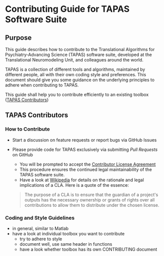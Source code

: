 Contributing Guide for TAPAS Software Suite
===========================================

Purpose
-------

This guide describes how to contribute to the Translational Algorithms for Psychiatry-Advancing Science (TAPAS) software suite, developed at the Translational Neuromodeling Unit, and colleagues around the world.

TAPAS is a collection of different tools and algorithms, maintained by different people, all with their own coding style and preferences. This document should give you some guidance on the underlying principles to adhere when contributing to TAPAS.

This guide shall help you to contribute efficiently to an existing toolbox ([TAPAS Contributors](#tapas-contributors))


TAPAS Contributors
------------------

### How to Contribute ###
- Start a discussion on feature requests or report bugs via GitHub Issues
- Please provide code for TAPAS exclusively via submitting *Pull Requests* on GitHub
    - You will be prompted to accept the [Contributor License Agreement](Contributor-License-Agreement)
    - This procedure ensures the continued legal maintainability of the TAPAS software suite.
    - Have a look at [Wikipedia](https://en.wikipedia.org/wiki/Contributor_License_Agreement) for details on the rationale and legal implications of a CLA. Here is a quote of the essence:
    
    > The purpose of a CLA is to ensure that the guardian of a project's outputs has
    > the necessary ownership or grants of rights over all contributions to allow 
    > them to distribute under the chosen license. 

### Coding and Style Guidelines ###
- in general, similar to Matlab
- have a look at individual toolbox you want to contribute
    - try to adhere to style
    - document well, use same header in functions
    - have a look whether toolbox has its own CONTRIBUTING document